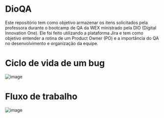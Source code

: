 # DioQA
Este repositório tem como objetivo armazenar os itens solicitados pela professora durante o bootcamp de QA da WEX ministrado pela DIO (Digital Innovation One). Ele foi feito utilizando a plataforma Jira e tem como objetivo entender a rotina de um Product Owner (PO) e a importância do QA no desenvolvimento e organização da equipe.

# Ciclo de vida de um bug
![image](https://github.com/JPsantosdev/DioProjetoQA/assets/127047209/47fd6aca-3313-4073-a221-54b4cee18489)

# Fluxo de trabalho

![image](https://github.com/JPsantosdev/DioProjetoQA/assets/127047209/f15d05b5-e347-4845-a6ad-92f50ebef1be)
